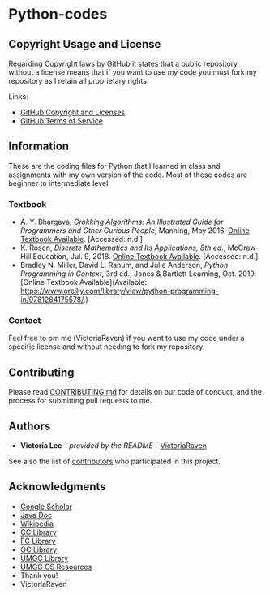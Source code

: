 # Python-codes
## Copyright Usage and License

Regarding Copyright laws by GitHub it states that a public repository without a license means that if you want to use my code you must fork my repository as I retain all proprietary rights.

Links:  
- [GitHub Copyright and Licenses](https://docs.github.com/en/repositories/managing-your-repositorys-settings-and-features/customizing-your-repository/licensing-a-repository)
- [GitHub Terms of Service](https://docs.github.com/en/site-policy/github-terms/github-terms-of-service)

## Information

These are the coding files for Python that I learned in class and assignments with my own version of the code.
Most of these codes are beginner to intermediate level.

### Textbook
- A. Y. Bhargava, *Grokking Algorithms: An Illustrated Guide for Programmers and Other Curious People*, Manning, May 2016. [Online Textbook Available](https://www.manning.com/books/grokking-algorithms). [Accessed: n.d.]
- K. Rosen, *Discrete Mathematics and Its Applications, 8th ed.*, McGraw-Hill Education, Jul. 9, 2018. [Online Textbook Available](https://www.mheducation.com/highered/product/Discrete-Mathematics-and-Its-Applications-Rosen.html). [Accessed: n.d.]
- Bradley N. Miller, David L. Ranum, and Julie Anderson, *Python Programming in Context*, 3rd ed., Jones & Bartlett Learning, Oct. 2019. [Online Textbook Available](Available: https://www.oreilly.com/library/view/python-programming-in/9781284175578/.)

### Contact

Feel free to pm me (VictoriaRaven) if you want to use my code under a specific license and without needing to fork my repository.

## Contributing

Please read [CONTRIBUTING.md](README.md) for details on our code
of conduct, and the process for submitting pull requests to me.

## Authors

  - **Victoria Lee** - *provided by the README* -
    [VictoriaRaven](https://github.com/VictoriaRaven)

See also the list of
[contributors](https://github.com/VictoriaRaven/Legal-Studies-IRAC-Python-Generator/main/README.md)
who participated in this project.

## Acknowledgments

- [Google Scholar](https://scholar.google.com/)
- [Java Doc](https://docs.oracle.com/javase/8/javase-books.htm)
- [Wikipedia](https://www.wikipedia.org/)
- [CC Library](https://cypresscollege.libguides.com/az/databases)
- [FC Library](https://library.fullcoll.edu/)
- [OC Library](https://orangecoastcollege.edu/academics/library/index.html)
- [UMGC Library](https://libguides.umgc.edu/home)
- [UMGC CS Resources](https://libguides.umgc.edu/c.php?g=316603&p=2114865)
 - Thank you!
 - VictoriaRaven


